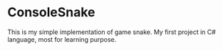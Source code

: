 # ConsoleSnake
This is my simple implementation of game snake. My first project in C# language, most for learning purpose.
